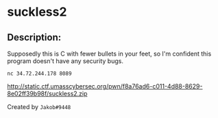 
# suckless2
## Description:
Supposedly this is C with fewer bullets in your feet, so I'm confident this program doesn't have any security bugs.

`nc 34.72.244.178 8089`

http://static.ctf.umasscybersec.org/pwn/f8a76ad6-c011-4d88-8629-8e02ff39b98f/suckless2.zip

Created by `Jakob#9448`

